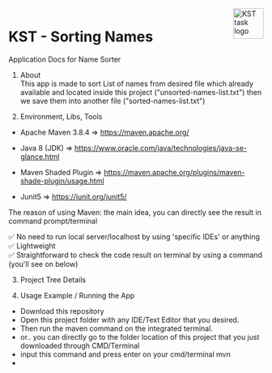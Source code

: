 <a href="https://github.com/haidargit/KST-SortingThousandNames-Haidar_Ali">
    <img src="https://www.kst.co.id/images/kst-logo-100x100.png" alt="KST task logo" title="KST" align="right" height="60" />
</a>

# KST - Sorting Names

Application Docs for Name Sorter

1) About  
This app is made to sort List of names from desired file which already available and located inside this project
("unsorted-names-list.txt") then we save them into another file ("sorted-names-list.txt")

2) Environment, Libs, Tools  
- Apache Maven 3.8.4    => https://maven.apache.org/

- Java 8 (JDK)          => https://www.oracle.com/java/technologies/java-se-glance.html

- Maven Shaded Plugin   => https://maven.apache.org/plugins/maven-shade-plugin/usage.html

- Junit5                => https://junit.org/junit5/

The reason of using Maven:
the main idea, you can directly see the result in command prompt/terminal

✅  No need to run local server/localhost by using 'specific IDEs' or anything  
✅  Lightweight  
✅  Straightforward to check the code result on terminal by using a command (you'll see on below)

3) Project Tree Details  


4) Usage Example / Running the App  
- Download this repository
- Open this project folder with any IDE/Text Editor that you desired. 
- Then run the maven command on the integrated terminal.
- or.. you can directly go to the folder location of this project that you just downloaded through CMD/Terminal
- input this command and press enter on your cmd/terminal
    mvn
-
